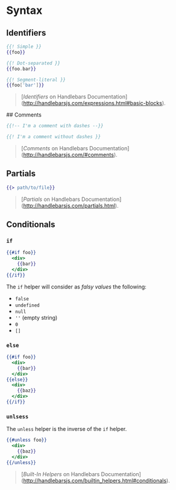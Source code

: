 # Syntax

## Identifiers

```hbs
{{! Simple }}
{{foo}}

{{! Dot-separated }}
{{foo.bar}}

{{! Segment-literal }}
{{foo['bar']}}
```

> [*Identifiers* on Handlebars Documentation]
(http://handlebarsjs.com/expressions.html#basic-blocks).

## Comments

```hbs
{{!-- I'm a comment with dashes --}}

{{! I'm a comment without dashes }}
```

> [*Comments* on Handlebars Documentation]
(http://handlebarsjs.com/#comments).

## Partials

```hbs
{{> path/to/file}}
```

> [*Partials* on Handlebars Documentation]
(http://handlebarsjs.com/partials.html).

## Conditionals

### `if`

```hbs
{{#if foo}}
  <div>
    {{bar}}
  </div>
{{/if}}
```

The `if` helper will consider as *falsy values* the following:

- `false`
- `undefined`
- `null`
- `''` (empty string)
- `0`
- `[]`

### `else`

```hbs
{{#if foo}}
  <div>
    {{bar}}
  </div>
{{else}}
  <div>
    {{baz}}
  </div>
{{/if}}
```

### `unlsess`

The `unless` helper is the inverse of the `if` helper.

```hbs
{{#unless foo}}
  <div>
    {{baz}}
  </div>
{{/unless}}
```

> [*Built-In Helpers* on Handlebars Documentation]
(http://handlebarsjs.com/builtin_helpers.html#conditionals).
